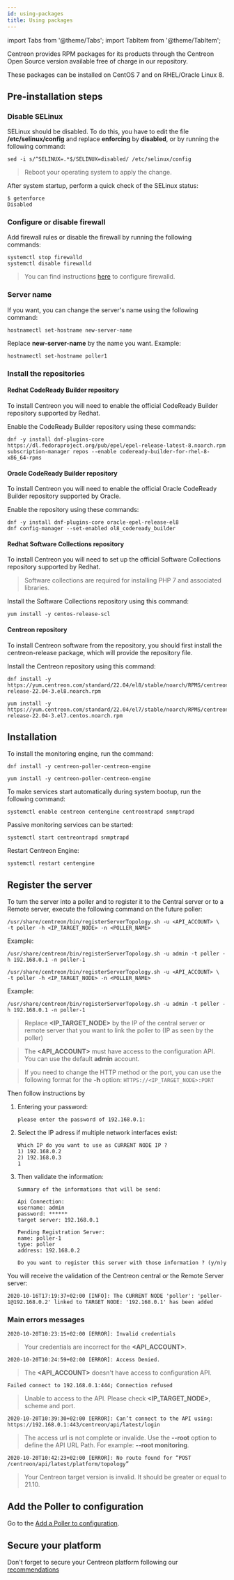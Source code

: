 ```yaml
---
id: using-packages
title: Using packages 
---
```

import Tabs from '@theme/Tabs';
import TabItem from '@theme/TabItem';

Centreon provides RPM packages for its products through the Centreon Open
Source version available free of charge in our repository.

These packages can be installed on CentOS 7 and on RHEL/Oracle Linux 8.

## Pre-installation steps

### Disable SELinux

SELinux should be disabled. To do this, you have to edit the file
**/etc/selinux/config** and replace **enforcing** by **disabled**, or by
running the following command:

```shell
sed -i s/^SELINUX=.*$/SELINUX=disabled/ /etc/selinux/config
```

> Reboot your operating system to apply the change.

After system startup, perform a quick check of the SELinux status:

```shell
$ getenforce
Disabled
```

### Configure or disable firewall

Add firewall rules or disable the firewall by running the following commands:

```shell
systemctl stop firewalld
systemctl disable firewalld
```

> You can find instructions [here](../../administration/secure-platform.md#enable-firewalld) to configure firewalld.

### Server name

If you want, you can change the server's name using the following command:
```shell
hostnamectl set-hostname new-server-name
```

Replace **new-server-name** by the name you want. Example:
```shell
hostnamectl set-hostname poller1
```

### Install the repositories

<Tabs groupId="sync">
<TabItem value="RHEL 8" label="RHEL 8">

#### Redhat CodeReady Builder repository

To install Centreon you will need to enable the official CodeReady Builder
repository supported by Redhat.

Enable the CodeReady Builder repository using these commands:

```shell
dnf -y install dnf-plugins-core https://dl.fedoraproject.org/pub/epel/epel-release-latest-8.noarch.rpm
subscription-manager repos --enable codeready-builder-for-rhel-8-x86_64-rpms
```

</TabItem>

<TabItem value="Oracle Linux 8" label="Oracle Linux 8">

#### Oracle CodeReady Builder repository

To install Centreon you will need to enable the official Oracle CodeReady
Builder repository supported by Oracle.

Enable the repository using these commands:

```shell
dnf -y install dnf-plugins-core oracle-epel-release-el8
dnf config-manager --set-enabled ol8_codeready_builder
```

</TabItem>
<TabItem value="CentOS 7" label="CentOS 7">

#### Redhat Software Collections repository

To install Centreon you will need to set up the official Software Collections
repository supported by Redhat.

> Software collections are required for installing PHP 7 and associated libraries.

Install the Software Collections repository using this command:

```shell
yum install -y centos-release-scl
```

</TabItem>
</Tabs>

#### Centreon repository

To install Centreon software from the repository, you should first install the
centreon-release package, which will provide the repository file.

Install the Centreon repository using this command:

<Tabs groupId="sync">
<TabItem value="RHEL / Oracle Linux 8" label="RHEL / Oracle Linux 8">

```shell
dnf install -y https://yum.centreon.com/standard/22.04/el8/stable/noarch/RPMS/centreon-release-22.04-3.el8.noarch.rpm
```

</TabItem>
<TabItem value="CentOS 7" label="CentOS 7">

```shell
yum install -y https://yum.centreon.com/standard/22.04/el7/stable/noarch/RPMS/centreon-release-22.04-3.el7.centos.noarch.rpm
```

</TabItem>
</Tabs>

## Installation

To install the monitoring engine, run the command:

<Tabs groupId="sync">
<TabItem value="RHEL / Oracle Linux 8" label="RHEL / Oracle Linux 8">

```shell
dnf install -y centreon-poller-centreon-engine
```

</TabItem>
<TabItem value="CentOS 7" label="CentOS 7">

```shell
yum install -y centreon-poller-centreon-engine
```

</TabItem>
</Tabs>

To make services start automatically during system bootup, run the following
command:
``` shell
systemctl enable centreon centengine centreontrapd snmptrapd
```

Passive monitoring services can be started:
```shell
systemctl start centreontrapd snmptrapd
```

Restart Centreon Engine:
```shell
systemctl restart centengine
```

## Register the server

To turn the server into a poller and to register it to the Central server or to a Remote server, execute the following command on the future poller:

<Tabs groupId="sync">
<TabItem value="RHEL / Oracle Linux 8" label="RHEL / Oracle Linux 8">

``` shell
/usr/share/centreon/bin/registerServerTopology.sh -u <API_ACCOUNT> \
-t poller -h <IP_TARGET_NODE> -n <POLLER_NAME>
```

Example:

``` shell
/usr/share/centreon/bin/registerServerTopology.sh -u admin -t poller -h 192.168.0.1 -n poller-1
```

</TabItem>
<TabItem value="CentOS 7" label="CentOS 7">

``` shell
/usr/share/centreon/bin/registerServerTopology.sh -u <API_ACCOUNT> \
-t poller -h <IP_TARGET_NODE> -n <POLLER_NAME>
```

Example:

``` shell
/usr/share/centreon/bin/registerServerTopology.sh -u admin -t poller -h 192.168.0.1 -n poller-1
```

</TabItem>
</Tabs>

> Replace **<IP_TARGET_NODE>** by the IP of the central server or remote server that you want to link the poller to (IP as seen by the poller)

> The **<API_ACCOUNT>** must have access to the configuration API. You can use the default **admin** account.

> If you need to change the HTTP method or the port, you can use the following format for the **-h** option:
> `HTTPS://<IP_TARGET_NODE>:PORT`

Then follow instructions by
1. Entering your password:

    ``` shell
    please enter the password of 192.168.0.1:
    ```

2. Select the IP adress if multiple network interfaces exist:

    ```shell
    Which IP do you want to use as CURRENT NODE IP ?
    1) 192.168.0.2
    2) 192.168.0.3
    1
    ```

3. Then validate the information:

    ``` shell
    Summary of the informations that will be send:
    
    Api Connection:
    username: admin
    password: ******
    target server: 192.168.0.1
    
    Pending Registration Server:
    name: poller-1
    type: poller
    address: 192.168.0.2
    
    Do you want to register this server with those information ? (y/n)y
    ```

You will receive the validation of the Centreon central or the Remote Server server:

``` shell
2020-10-16T17:19:37+02:00 [INFO]: The CURRENT NODE 'poller': 'poller-1@192.168.0.2' linked to TARGET NODE: '192.168.0.1' has been added
```

### Main errors messages

``` shell
2020-10-20T10:23:15+02:00 [ERROR]: Invalid credentials
```

> Your credentials are incorrect for the **<API_ACCOUNT>**.

``` shell
2020-10-20T10:24:59+02:00 [ERROR]: Access Denied.
```

> The **<API_ACCOUNT>** doesn't have access to configuration API.

``` shell
Failed connect to 192.168.0.1:444; Connection refused
```

> Unable to access to the API. Please check **<IP_TARGET_NODE>**, scheme and port.

``` shell
2020-10-20T10:39:30+02:00 [ERROR]: Can’t connect to the API using: https://192.168.0.1:443/centreon/api/latest/login
```

> The access url is not complete or invalide. Use the **--root** option to define the API URL Path. For example: **--root monitoring**.

``` shell
2020-10-20T10:42:23+02:00 [ERROR]: No route found for “POST /centreon/api/latest/platform/topology”
```

> Your Centreon target version is invalid. It should be greater or equal to 21.10.

## Add the Poller to configuration

Go to the [Add a Poller to configuration](../../monitoring/monitoring-servers/add-a-poller-to-configuration.md).

## Secure your platform

Don't forget to secure your Centreon platform following our
[recommendations](../../administration/secure-platform.md)

